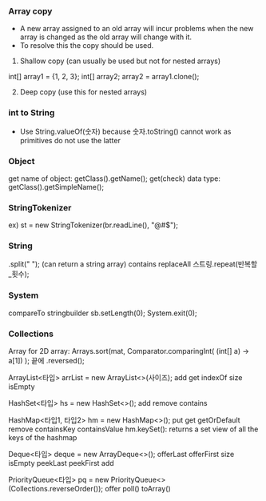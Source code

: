 ### Array copy
- A new array assigned to an old array will incur problems when the new array is changed as the old array will change with it.
- To resolve this the copy should be used.

1. Shallow copy (can usually be used but not for nested arrays)

int[] array1 = {1, 2, 3};
int[] array2;
array2 = array1.clone();

2. Deep copy (use this for nested arrays)

### int to String
- Use String.valueOf(숫자) because 숫자.toString() cannot work as primitives do not use the latter 

### Object
get name of object: getClass().getName();
get(check) data type: getClass().getSimpleName();

### StringTokenizer
ex)
st = new StringTokenizer(br.readLine(), "@#$");

### String
.split(" ");
(can return a string array)
contains
replaceAll
스트링.repeat(반복할_횟수);

### System
compareTo
stringbuilder
sb.setLength(0);
System.exit(0);

### Collections
Array
for 2D array:
Arrays.sort(mat, Comparator.comparingInt( (int[] a) -> a[1]) );
끝에 .reversed();

ArrayList<타입> arrList = new ArrayList<>(사이즈);
add
get
indexOf
size
isEmpty

HashSet<타입> hs = new HashSet<>();
add
remove
contains

HashMap<타입1, 타입2> hm = new HashMap<>();
put
get
getOrDefault
remove
containsKey
containsValue
hm.keySet(): returns a set view of all the keys of the hashmap

Deque<타입> deque = new ArrayDeque<>();
offerLast
offerFirst
size
isEmpty
peekLast
peekFirst
add

PriorityQueue<타입> pq = new PriorityQueue<>(Collections.reverseOrder());
offer
poll()
toArray()



